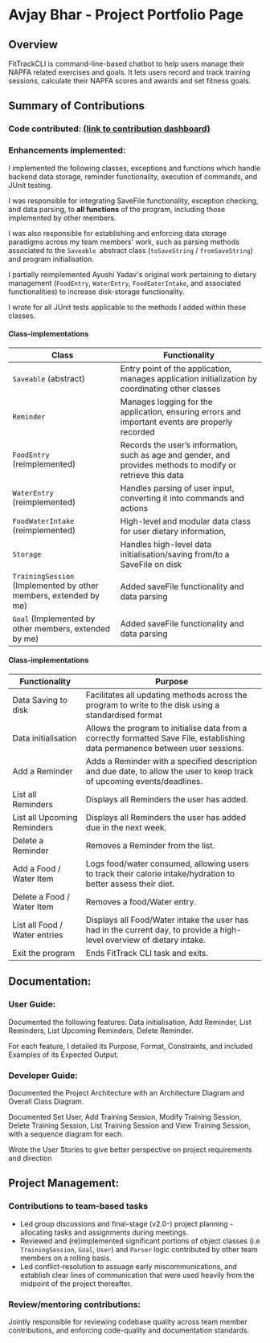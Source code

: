 # Avjay Bhar - Project Portfolio Page

## Overview
FitTrackCLI is command-line-based chatbot to help users manage their NAPFA related exercises and goals.
It lets users record and track training sessions, calculate their NAPFA scores and awards and set fitness goals.

## Summary of Contributions

### Code contributed: [(link to contribution dashboard)](https://nus-cs2113-ay2425s1.github.io/tp-dashboard/?search=Yvorm&sort=groupTitle&sortWithin=title&timeframe=commit&mergegroup=&groupSelect=groupByRepos&breakdown=true&checkedFileTypes=docs~functional-code~test-code~other&since=2024-09-20&tabOpen=true&tabType=authorship&tabAuthor=Yvorm&tabRepo=AY2425S1-CS2113-W13-2%2Ftp%5Bmaster%5D&authorshipIsMergeGroup=false&authorshipFileTypes=docs~functional-code~test-code&authorshipIsBinaryFileTypeChecked=false&authorshipIsIgnoredFilesChecked=false)

### Enhancements implemented:
I implemented the following classes, exceptions and functions which handle backend data storage, reminder functionality,
execution of commands, and JUnit testing.

I was responsible for integrating SaveFile functionality, exception checking, and data parsing, to **all functions** 
of the program, including those implemented by other members.

I was also responsible for establishing and enforcing data storage paradigms across my team members' work, 
such as parsing methods associated to the `Saveable `abstract class (`toSaveString` / `fromSaveString`) and program initialisation.

I partially reimplemented Ayushi Yadav's original work pertaining to dietary management (`FoodEntry`, `WaterEntry`, 
`FoodEaterIntake`, and associated functionalities) to increase disk-storage functionality. 

I wrote for all JUnit tests applicable to the methods I added within these classes.

#### Class-implementations

| Class                                                            | Functionality                                                                                                |
|------------------------------------------------------------------|--------------------------------------------------------------------------------------------------------------|
| `Saveable` (abstract)                                            | Entry point of the application, manages application initialization by coordinating other classes             |
| `Reminder`                                                       | Manages logging for the application, ensuring errors and important events are properly recorded              |
| `FoodEntry` (reimplemented)                                      | Records the user’s information, such as age and gender, and provides methods to modify or retrieve this data |
| `WaterEntry` (reimplemented)                                     | Handles parsing of user input, converting it into commands and actions                                       |
| `FoodWaterIntake` (reimplemented)                                | High-level and modular data class for user dietary information,                                              |
| `Storage`                                                        | Handles high-level data initialisation/saving from/to a SaveFile on disk                                     |
| `TrainingSession` (Implemented by other members, extended by me) | Added saveFile functionality and data parsing                                                                |
| `Goal` (Implemented by other members, extended by me)            | Added saveFile functionality and data parsing                                                                |

#### Class-implementations

| Functionality                 | Purpose                                                                                                                         |
|-------------------------------|---------------------------------------------------------------------------------------------------------------------------------|
| Data Saving to disk           | Facilitates all updating methods across the program to write to the disk using a standardised format                            |
| Data initialisation           | Allows the program to initialise data from a correctly formatted Save File, establishing data permanence between user sessions. |
| Add a Reminder                | Adds a Reminder with a specified description and due date, to allow the user to keep track of upcoming events/deadlines.        |
| List all Reminders            | Displays all Reminders the user has added.                                                                                      |
| List all Upcoming Reminders   | Displays all Reminders  the user has added due in the next week.                                                                |
| Delete a Reminder             | Removes a Reminder from the list.                                                                                               |
| Add a Food / Water Item       | Logs food/water consumed, allowing users to track their calorie intake/hydration to better assess their diet.                   |
| Delete a Food / Water Item    | Removes a food/Water entry.                                                                                                     |
| List all Food / Water entries | Displays all Food/Water intake the user has had in the current day, to provide a high-level overview of dietary intake.         | 
| Exit the program              | Ends FitTrack CLI task and exits.                                                                                               |

## Documentation:
### User Guide:

Documented the following features: Data initialisation, Add Reminder, List Reminders, List Upcoming Reminders, Delete Reminder.

For each feature, I detailed its Purpose, Format, Constraints, and included Examples of its Expected Output.

### Developer Guide:

Documented the Project Architecture with an Architecture Diagram and Overall Class Diagram.

Documented Set User, Add Training Session, Modify Training Session, Delete Training Session, List Training Session
and View Training Session, with a sequence diagram for each.

Wrote the User Stories to give better perspective on project requirements and direction

## Project Management:
### Contributions to team-based tasks

- Led group discussions and final-stage (v2.0-) project planning - allocating tasks and assignments during meetings.
- Reviewed and (re)implemented significant portions of object classes (i.e `TrainingSession`, `Goal`, `User`) and `Parser` logic contributed by other team members on a rolling basis.   
- Led conflict-resolution to assuage early miscommunications, and establish clear lines of communication that were used heavily from the midpoint of the project thereafter.

### Review/mentoring contributions:
Jointly responsible for reviewing codebase quality across team member contributions, and enforcing code-quality and documentation standards.

